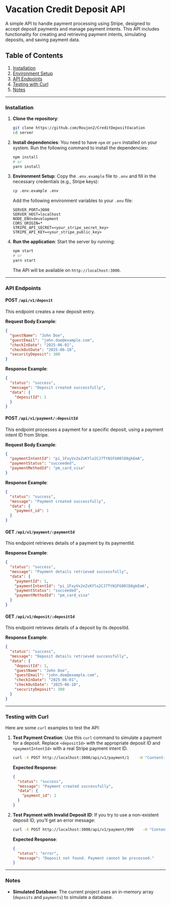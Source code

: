 # Vacation Credit Deposit API

A simple API to handle payment processing using Stripe, designed to accept deposit payments and manage payment intents. This API includes functionality for creating and retrieving payment intents, simulating deposits, and saving payment data.

## Table of Contents
1. [Installation](#installation)
2. [Environment Setup](#environment-setup)
3. [API Endpoints](#api-endpoints)
4. [Testing with Curl](#testing-with-curl)
5. [Notes](#notes)

---

### Installation

1. **Clone the repository**:
   ```bash
   git clone https://github.com/Roujon2/CreditDepositVacation
   cd server
   ```

2. **Install dependencies**:
   You need to have `npm` or `yarn` installed on your system. Run the following command to install the dependencies:
   ```bash
   npm install
   # or
   yarn install
   ```

3. **Environment Setup**:
   Copy the `.env.example` file to `.env` and fill in the necessary credentials (e.g., Stripe keys):
   ```bash
   cp .env.example .env
   ```

   Add the following environment variables to your `.env` file:
   ```env
   SERVER_PORT=3000
   SERVER_HOST=localhost
   NODE_ENV=development
   CORS_ORIGIN=*
   STRIPE_API_SECRET=<your_stripe_secret_key>
   STRIPE_API_KEY=<your_stripe_public_key>
   ```


4. **Run the application**:
   Start the server by running:
   ```bash
   npm start
   # or
   yarn start
   ```

   The API will be available on `http://localhost:3000`.

---

### API Endpoints

#### POST `/api/v1/deposit`
This endpoint creates a new deposit entry.

**Request Body Example**:
```json
{
  "guestName": "John Doe",
  "guestEmail": "john.doe@example.com",
  "checkInDate": "2025-06-01",
  "checkOutDate": "2025-06-10",
  "securityDeposit": 300
}
```

**Response Example**:
```json
{
  "status": "success",
  "message": "Deposit created successfully",
  "data": {
    "depositId": 1
  }
}
```

#### POST `/api/v1/payment/:depositId`
This endpoint processes a payment for a specific deposit, using a payment intent ID from Stripe.

**Request Body Example**:
```json
{
  "paymentIntentId": "pi_1FxyVx2eZvKYlo2CJ7TtN1FG00lD8gkEmA",
  "paymentStatus": "succeeded",
  "paymentMethodId": "pm_card_visa"
}
```

**Response Example**:
```json
{
  "status": "success",
  "message": "Payment created successfully",
  "data": {
    "payment_id": 1
  }
}
```

#### GET `/api/v1/payment/:paymentId`
This endpoint retrieves details of a payment by its paymentId.

**Response Example**:
```json
{
  "status": "success",
  "message": "Payment details retrieved successfully",
  "data": {
    "paymentId": 1,
    "paymentIntentId": "pi_1FxyVx2eZvKYlo2CJ7TtN1FG00lD8gkEmA",
    "paymentStatus": "succeeded",
    "paymentMethodId": "pm_card_visa"
  }
}
```

#### GET `/api/v1/deposit/:depositId`
This endpoint retrieves details of a deposit by its depositId.

**Response Example**:
```json
{
  "status": "success",
  "message": "Deposit details retrieved successfully",
  "data": {
    "depositId": 1,
    "guestName": "John Doe",
    "guestEmail": "john.doe@example.com",
    "checkInDate": "2025-06-01",
    "checkOutDate": "2025-06-10",
    "securityDeposit": 300
  }
}
```

---

### Testing with Curl

Here are some `curl` examples to test the API:

1. **Test Payment Creation**:
   Use this `curl` command to simulate a payment for a deposit. Replace `<depositId>` with the appropriate deposit ID and `<paymentIntentId>` with a real Stripe payment intent ID.

   ```bash
   curl -X POST http://localhost:3000/api/v1/payment/1    -H "Content-Type: application/json"    -d '{"paymentIntentId": "pi_1FxyVx2eZvKYlo2CJ7TtN1FG00lD8gkEmA", "paymentStatus": "succeeded", "paymentMethodId": "pm_card_visa"}'
   ```

   **Expected Response**:
   ```json
   {
     "status": "success",
     "message": "Payment created successfully",
     "data": {
       "payment_id": 1
     }
   }
   ```

2. **Test Payment with Invalid Deposit ID**:
   If you try to use a non-existent deposit ID, you’ll get an error message:
   ```bash
   curl -X POST http://localhost:3000/api/v1/payment/999    -H "Content-Type: application/json"    -d '{"paymentIntentId": "pi_1FxyVx2eZvKYlo2CJ7TtN1FG00lD8gkEmA", "paymentStatus": "succeeded", "paymentMethodId": "pm_card_visa"}'
   ```

   **Expected Response**:
   ```json
   {
     "status": "error",
     "message": "Deposit not found. Payment cannot be processed."
   }
   ```

---

### Notes
  
- **Simulated Database**: The current project uses an in-memory array (`deposits` and `payments`) to simulate a database.